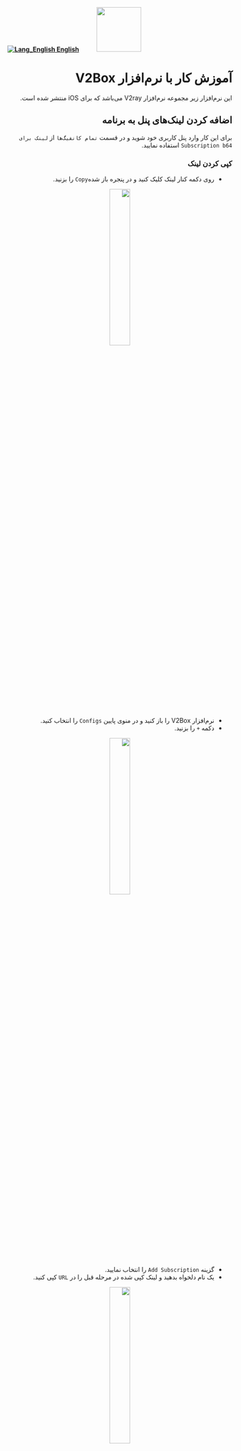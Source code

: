 [**![Lang_English](https://user-images.githubusercontent.com/125398461/229074810-599bd7f9-0bc1-44a9-b76e-90bf7e182314.png) English**](https://github.com/hiddify/hiddify-config/wiki/Tutorial-for-V2Box-app)&nbsp;&nbsp;&nbsp;&nbsp;&nbsp;&nbsp;&nbsp;&nbsp;&nbsp;&nbsp;<a href="https://github.com/hiddify/hiddify-config/wiki/%D9%87%D9%85%D9%87-%D8%A2%D9%85%D9%88%D8%B2%D8%B4%E2%80%8C%D9%87%D8%A7-%D9%88-%D9%88%DB%8C%D8%AF%D8%A6%D9%88%D9%87%D8%A7"><img width="100" src="https://github.com/hiddify/hiddify-config/assets/125398461/3704cd84-eee6-4c45-abe7-3c02936bbebb" /></a>


<div dir=rtl>

# آموزش کار با نرم‌افزار V2Box

این نرم‌افزار زیر مجموعه نرم‌افزار V2ray می‌باشد که برای iOS منتشر شده است.


## اضافه کردن لینک‌های پنل به برنامه

برای این کار وارد پنل کاربری خود شوید و در قسمت `تمام کانفیگ‌ها` از `لینک برای Subscription b64` استفاده نمایید.

### کپی کردن لینک
* روی دکمه کنار لینک کلیک کنید و در پنجره باز شده`Copy` را بزنید. 

<div align=center>

<img width=30% src="https://github.com/hiddify/hiddify-config/assets/125398461/85ee7493-1657-4bbc-9a47-2e1bfe6fe6fb" />
</div>

* نرم‌افزار V2Box را باز کنید و در منوی پایین `Configs` را انتخاب کنید. 
* دکمه `+` را بزنید.

<div align=center>

<img width=30% src="https://github.com/hiddify/hiddify-config/assets/125398461/c84fd272-2719-4fd2-8397-9a2a0e2013be" />
</div>

* گزینه `Add Subscription` را انتخاب نمایید.
* یک نام دلخواه بدهید و لینک کپی شده در مرحله قبل را در `URL` کپی کنید.


<div align=center>

<img width=30% src="https://github.com/hiddify/hiddify-config/assets/125398461/2629b6ad-cfcf-4252-846e-9e336493a259" />
</div>

* سپس `Add Subscribe` را بزنید تا کانفیگ‌ها به برنامه اضافه شوند.

<div align=center>

<img width=30% src="https://github.com/hiddify/hiddify-config/assets/125398461/f69d8992-7195-4755-b415-330572d5044e" />

</div>

* بعد از آن برنامه به صورت خودکار تست کانکشن‌ها را می‌گیرد.



### اسکن QR code
* برای این کار در پنل کاربری دکمه کنار لینک را بزنید
* در برنامه V2Box روی `+` تپ کنید.
* گزینه `Scan QR` را انتخاب کنید.
* سپس  با دوربین گوشی QR code موجود در صفحه کاربر را ساکن کنید.

<div align=center>

<img width=30% src="https://github.com/hiddify/hiddify-config/assets/125398461/4b1dff0e-8d27-45bd-9d0f-fef98f57aeac" />

</div>

* کانفیگ‌ها به صورت خودکار اضافه می‌شوند و تست کانکشن از آن‌ها انجام می‌شود.


## تست کانکشن‌ها
برای این کار در لیست `Configs` روی `Ping All` بزنید تا همه کانفیگ‌ها تست شوند.

<div align=center>

<img width=30% src="https://github.com/hiddify/hiddify-config/assets/125398461/fcf64420-5c53-4b21-816e-1618ff61f226" />

</div>



## آپدیت کردن سابسکریپشن
برای این کار در منوی Configs `+` را بزنید سپس `Update All Subscriptions` را انتخاب کنید. با انجام این کار همه سابسکریپشن‌ها آپدیت می‌شوند.



<div align=center>

<img width=30% src="https://github.com/hiddify/hiddify-config/assets/125398461/1db528f9-606f-469d-9ff6-1b4299f057b2" />

</div>

## آپدیت خودکار لینک‌ها
برای این کار روی منوی سه خط در بالای صفحه Configs بزنید و گزینه `Auto Update` را فعال کنید.


<div align=center>

<img width=30% src="https://github.com/hiddify/hiddify-config/assets/125398461/f01c924c-23b1-45dd-b937-c47c7dd52a49" />

</div>

## اضافه کردن کانفیگ‌ها به صورت تکی
هر چند این روش اصا پیشنهاد نمی‌شود ون امکان آپدیت آن وجود ندارد اما در صورت لزوم می‌توانید در Configs دکمه `+` را بزنید سپس `Import V2ray URL from Clipboard` را بزنید تا کانفیگ مورد نظر به برنامه اضافه گردد.

<div align=center>

<img width=30% src="https://github.com/hiddify/hiddify-config/assets/125398461/c579ef08-c5a5-4ec8-8f77-cef0d94824b1" />

</div>


## اتصال فیلترشکن
برای روشن کردن فیلترشکن به منوی Home بروید و دکمه پایین را به سمت راست بکشید.

<div align=center>

<img width=30% src="https://github.com/hiddify/hiddify-config/assets/125398461/fdbebfae-02f6-4993-99ff-e0cbf37734ef" />

</div>

در این صفحه اطلاعات کلی از کانکشن مانند مقدار آپلود و دانلود و همنین میزان حافظه استفاده شده نمایش داده می‌شود.

<div align=center>

<img width=30% src="https://github.com/hiddify/hiddify-config/assets/125398461/68542ff9-2caa-45a7-9b8a-2ec50a4d32fa" />

</div>
